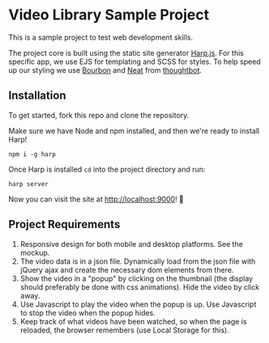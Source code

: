 # Video Library Sample Project

This is a sample project to test web development skills.

The project core is built using the static site generator [Harp.js](https://harpjs.com/). For this specific app, we use EJS for templating and SCSS for styles. To help speed up our styling we use [Bourbon](http://bourbon.io/) and [Neat](http://neat.bourbon.io/) from [thoughtbot](https://thoughtbot.com/).

## Installation

To get started, fork this repo and clone the repository.

Make sure we have Node and npm installed, and then we're ready to install Harp!

```
npm i -g harp
```

Once Harp is installed `cd` into the project directory and run:

```
harp server
```

Now you can visit the site at [http://localhost:9000](http://localhost:9000)! :tada:


## Project Requirements

1. Responsive design for both mobile and desktop platforms.  See the mockup.
2. The video data is in a json file.  Dynamically load from the json file with jQuery ajax and create the necessary dom elements from there.
3. Show the video in a "popup" by clicking on the thumbnail (the display should preferably be done with css animations).  Hide the video by click away.
4. Use Javascript to play the video when the popup is up.  Use Javascript to stop the video when the popup hides.
5. Keep track of what videos have been watched, so when the page is reloaded, the browser remembers (use Local Storage for this).
